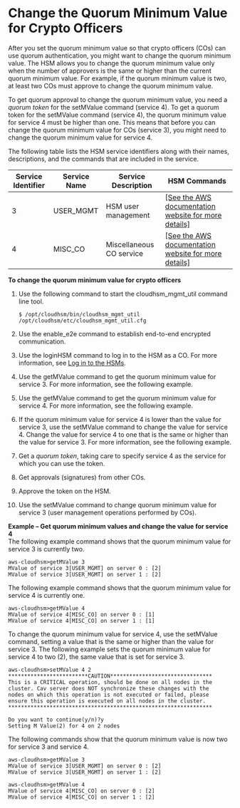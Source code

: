 # Change the Quorum Minimum Value for Crypto Officers<a name="quorum-authentication-crypto-officers-change-minimum-value"></a>

After you set the quorum minimum value so that crypto officers \(COs\) can use quorum authentication, you might want to change the quorum minimum value\. The HSM allows you to change the quorum minimum value only when the number of approvers is the same or higher than the current quorum minimum value\. For example, if the quorum minimum value is two, at least two COs must approve to change the quorum minimum value\.

To get quorum approval to change the quorum minimum value, you need a *quorum token* for the setMValue command \(service 4\)\. To get a quorum token for the setMValue command \(service 4\), the quorum minimum value for service 4 must be higher than one\. This means that before you can change the quorum minimum value for COs \(service 3\), you might need to change the quorum minimum value for service 4\.

The following table lists the HSM service identifiers along with their names, descriptions, and the commands that are included in the service\.


| Service Identifier | Service Name | Service Description | HSM Commands | 
| --- | --- | --- | --- | 
| 3 | USER\_MGMT | HSM user management |  [\[See the AWS documentation website for more details\]](http://docs.aws.amazon.com/cloudhsm/latest/userguide/quorum-authentication-crypto-officers-change-minimum-value.html)  | 
| 4 | MISC\_CO | Miscellaneous CO service |  [\[See the AWS documentation website for more details\]](http://docs.aws.amazon.com/cloudhsm/latest/userguide/quorum-authentication-crypto-officers-change-minimum-value.html)  | 

**To change the quorum minimum value for crypto officers**

1. Use the following command to start the cloudhsm\_mgmt\_util command line tool\.

   ```
   $ /opt/cloudhsm/bin/cloudhsm_mgmt_util /opt/cloudhsm/etc/cloudhsm_mgmt_util.cfg
   ```

1. Use the enable\_e2e command to establish end\-to\-end encrypted communication\.

1. Use the loginHSM command to log in to the HSM as a CO\. For more information, see [Log in to the HSMs](cloudhsm_mgmt_util.md#cloudhsm_mgmt_util-log-in)\.

1. Use the getMValue command to get the quorum minimum value for service 3\. For more information, see the following example\.

1. Use the getMValue command to get the quorum minimum value for service 4\. For more information, see the following example\.

1. If the quorum minimum value for service 4 is lower than the value for service 3, use the setMValue command to change the value for service 4\. Change the value for service 4 to one that is the same or higher than the value for service 3\. For more information, see the following example\.

1. Get a *quorum token*, taking care to specify service 4 as the service for which you can use the token\.

1. Get approvals \(signatures\) from other COs\.

1. Approve the token on the HSM\.

1. Use the setMValue command to change quorum minimum value for service 3 \(user management operations performed by COs\)\.

**Example – Get quorum minimum values and change the value for service 4**  
The following example command shows that the quorum minimum value for service 3 is currently two\.  

```
aws-cloudhsm>getMValue 3
MValue of service 3[USER_MGMT] on server 0 : [2]
MValue of service 3[USER_MGMT] on server 1 : [2]
```
The following example command shows that the quorum minimum value for service 4 is currently one\.  

```
aws-cloudhsm>getMValue 4
MValue of service 4[MISC_CO] on server 0 : [1]
MValue of service 4[MISC_CO] on server 1 : [1]
```
To change the quorum minimum value for service 4, use the setMValue command, setting a value that is the same or higher than the value for service 3\. The following example sets the quorum minimum value for service 4 to two \(2\), the same value that is set for service 3\.  

```
aws-cloudhsm>setMValue 4 2
*************************CAUTION********************************
This is a CRITICAL operation, should be done on all nodes in the
cluster. Cav server does NOT synchronize these changes with the
nodes on which this operation is not executed or failed, please
ensure this operation is executed on all nodes in the cluster.
****************************************************************

Do you want to continue(y/n)?y
Setting M Value(2) for 4 on 2 nodes
```
The following commands show that the quorum minimum value is now two for service 3 and service 4\.  

```
aws-cloudhsm>getMValue 3
MValue of service 3[USER_MGMT] on server 0 : [2]
MValue of service 3[USER_MGMT] on server 1 : [2]
```

```
aws-cloudhsm>getMValue 4
MValue of service 4[MISC_CO] on server 0 : [2]
MValue of service 4[MISC_CO] on server 1 : [2]
```